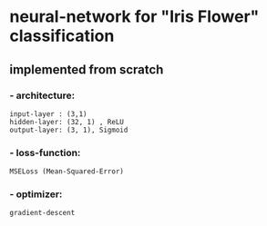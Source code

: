 
# neural-network for "Iris Flower" classification
## implemented from scratch

### - architecture:
    input-layer : (3,1)
    hidden-layer: (32, 1) , ReLU
    output-layer: (3, 1), Sigmoid

### - loss-function: 
    MSELoss (Mean-Squared-Error)
### - optimizer:
    gradient-descent

               